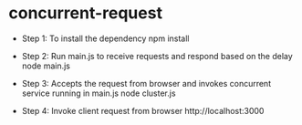 # concurrent-request

 * Step 1: To install the dependency
npm install 

 * Step 2: Run main.js to receive requests and respond based on the delay
node main.js

 * Step 3: Accepts the request from browser and invokes concurrent service running in main.js
node cluster.js

 * Step 4: Invoke client request from browser
http://localhost:3000

